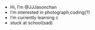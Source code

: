 -    Hi, I’m @JJJasonchan
-    I’m interested in photograph,coding(?)
-    I’m currently learning c
-    stuck at school(sad)
 
<!---
JJJasonchan/JJJasonchan is a ✨ special ✨ repository because its `README.md` (this file) appears on your GitHub profile.
You can click the Preview link to take a look at your changes.
--->
